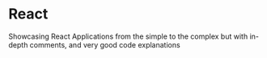 # React
Showcasing React Applications from the simple to the complex but with in-depth comments, and very good code explanations
